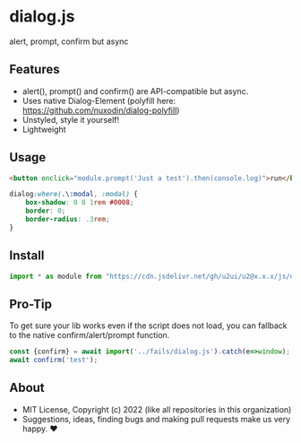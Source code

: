 # dialog.js
alert, prompt, confirm but async

## Features

- alert(), prompt() and confirm() are API-compatible but async.
- Uses native Dialog-Element (polyfill here: https://github.com/nuxodin/dialog-polyfill)
- Unstyled, style it yourself!
- Lightweight

## Usage

```html
<button onclick="module.prompt('Just a test').then(console.log)">run</button>
```

```css
dialog:where(.\:modal, :modal) {
    box-shadow: 0 0 1rem #0008;
    border: 0;
    border-radius: .3rem;
}
```

## Install

```js
import * as module from "https://cdn.jsdelivr.net/gh/u2ui/u2@x.x.x/js/dialog/dialog.min.js"
```

## Pro-Tip

To get sure your lib works even if the script does not load, you can fallback to the native confirm/alert/prompt function.

```js
const {confirm} = await import('../fails/dialog.js').catch(e=>window);
await confirm('test');
```

## About

- MIT License, Copyright (c) 2022 <u2> (like all repositories in this organization) <br>
- Suggestions, ideas, finding bugs and making pull requests make us very happy. ♥


